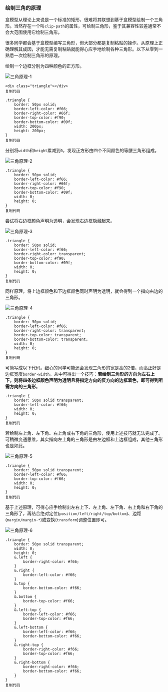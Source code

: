 ### 绘制三角的原理

盒模型从理论上来说是一个标准的矩形，很难将其联想到基于盒模型绘制一个三角形。当然存在一个叫`clip-path`的属性，可绘制三角形，鉴于其兼容性较差通常不会大范围使用它绘制三角形。

很多同学都会基于盒模型编写三角形，但大部分都是复制粘贴的操作。从原理上正确理解其成因，才能无需复制粘贴就能得心应手地绘制各种三角形。以下从零到一熟悉一次绘制三角形的原理。

绘制一个边框分别为四种颜色的正方形。

![三角原理-1](https://p3-juejin.byteimg.com/tos-cn-i-k3u1fbpfcp/4047c0aaa9d242859fbcbb36c094ecbc~tplv-k3u1fbpfcp-zoom-1.image)

```
<div class="triangle"></div>
复制代码
```

```
.triangle {
    border: 50px solid;
    border-left-color: #f66;
    border-right-color: #66f;
    border-top-color: #f90;
    border-bottom-color: #09f;
    width: 200px;
    height: 200px;
}
复制代码
```

分别将`width`和`height`累减到`0`，发现正方形由四个不同颜色的等腰三角形组成。

![三角原理-2](https://p3-juejin.byteimg.com/tos-cn-i-k3u1fbpfcp/c07a25b7294c44f7a244e742418dbfaf~tplv-k3u1fbpfcp-zoom-1.image)

```
.triangle {
    border: 50px solid;
    border-left-color: #f66;
    border-right-color: #66f;
    border-top-color: #f90;
    border-bottom-color: #09f;
    width: 0;
    height: 0;
}
复制代码
```

尝试将右边框颜色声明为透明，会发现右边框隐藏起来。

![三角原理-3](https://p3-juejin.byteimg.com/tos-cn-i-k3u1fbpfcp/1c3d6e7b214b407d9d1061c985ebb22b~tplv-k3u1fbpfcp-zoom-1.image)

```
.triangle {
    border: 50px solid;
    border-left-color: #f66;
    border-right-color: transparent;
    border-top-color: #f90;
    border-bottom-color: #09f;
    width: 0;
    height: 0;
}
复制代码
```

同样原理，将上边框颜色和下边框颜色同时声明为透明，就会得到一个指向右边的三角形。

![三角原理-4](https://p3-juejin.byteimg.com/tos-cn-i-k3u1fbpfcp/8c53626afc384b508ab4a8f5abc31f40~tplv-k3u1fbpfcp-zoom-1.image)

```
.triangle {
    border: 50px solid;
    border-left-color: #f66;
    border-right-color: transparent;
    border-top-color: transparent;
    border-bottom-color: transparent;
    width: 0;
    height: 0;
}
复制代码
```

可简写成以下代码。细心的同学可能还会发现三角形的宽是高的2倍，而高正好是边框宽度`border-width`。从中可得出一个技巧：**若绘制三角形的方向为左右上下，则将四条边框颜色声明为透明且将指定方向的反方向的边框着色，即可得到所需方向的三角形**。

```
.triangle {
    border: 50px solid transparent;
    border-left-color: #f66;
    width: 0;
    height: 0;
}
复制代码
```

若绘制左上角、左下角、右上角或右下角的三角形，使用上述技巧就无法完成了。可稍微变通思维，其实指向左上角的三角形是由左边框和上边框组成，其他三角形也是如此。

![三角原理-5](https://p3-juejin.byteimg.com/tos-cn-i-k3u1fbpfcp/a83954bbea8c4b8b8ccecaf38839a6b2~tplv-k3u1fbpfcp-zoom-1.image)

```
.triangle {
    border: 50px solid transparent;
    border-left-color: #f66;
    border-top-color: #f66;
    width: 0;
    height: 0;
}
复制代码
```

基于上述原理，可得心应手绘制出左右上下、左上角、左下角、右上角和右下角的三角形了，再结合绝对定位(`position/left/right/top/bottom`)、边距(`margin/margin-*`)或变换(`transform`)调整位置即可。

![三角原理-6](https://p3-juejin.byteimg.com/tos-cn-i-k3u1fbpfcp/338f8bddd88e4ffaa8235a4c530d61d3~tplv-k3u1fbpfcp-zoom-1.image)

```
.triangle {
    border: 50px solid transparent;
    width: 0;
    height: 0;
    &.left {
        border-right-color: #f66;
    }
    &.right {
        border-left-color: #f66;
    }
    &.top {
        border-bottom-color: #f66;
    }
    &.bottom {
        border-top-color: #f66;
    }
    &.left-top {
        border-left-color: #f66;
        border-top-color: #f66;
    }
    &.left-bottom {
        border-left-color: #f66;
        border-bottom-color: #f66;
    }
    &.right-top {
        border-right-color: #f66;
        border-top-color: #f66;
    }
    &.right-bottom {
        border-right-color: #f66;
        border-bottom-color: #f66;
    }
}
复制代码
```
